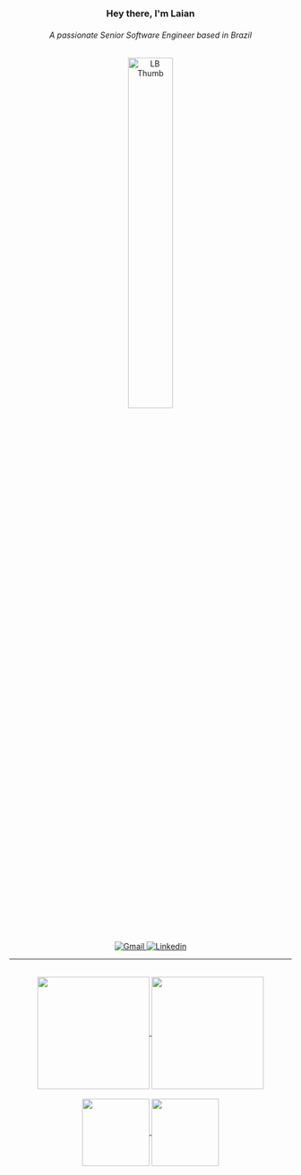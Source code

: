 <div align="center">

   ### Hey there, I'm Laian
   
   <h6>A passionate Senior Software Engineer based in Brazil</h6>

   <p>
      <img src="https://user-images.githubusercontent.com/61033391/107703336-439c1d00-6c9a-11eb-8613-e93b7ddf6a40.jpg" alt="LB Thumb" border="0" width="40%"/>
   </p>

   <p>
      <a href="mailto:braumlaian@gmail.com">
          <img src="https://img.shields.io/badge/Email_Me-000000?style=for-the-badge&logo=gmail&logoColor=#2B213A" alt="Gmail">
      </a>
      <a href="https://www.linkedin.com/in/laianbraum/">
         <img src="https://img.shields.io/badge/LinkedIn-000000?style=for-the-badge&logo=linkedin&logoColor=#2B213A" alt="Linkedin">
      </a>
   </p>
</div>

---

<br/>

<div align="center">
   <a href="https://github.com/lzizn/github-readme-stats">
     <img height=200 align="center" src="https://github-readme-stats-one-henna.vercel.app/api?username=lzizn&count_private=true&show=prs_merged&hide=issues&theme=synthwave&custom_title=Laian%27s%20Stats&hide_border=true" />
   </a>
   <a href="https://github.com/lzizn/github-readme-stats">
      <img height=200 align="center" src="https://github-readme-stats-one-henna.vercel.app/api/top-langs/?username=lzizn&count_private=false&hide=sql,TSQL&layout=compact&theme=synthwave&langs_count=8&card_width=350&hide_border=true" />
   </a>

   <br/>
   <br/>

   <a href="https://github.com/lzizn/happy-api-2024">
     <img height=120 align="center" src="https://github-readme-stats.vercel.app/api/pin/?username=lzizn&repo=happy-api-2024&theme=synthwave&hide_border=true" />
   </a>
   <a href="https://github.com/lzizn/weather">
     <img height=120 align="center" src="https://github-readme-stats.vercel.app/api/pin/?username=lzizn&repo=weather&theme=synthwave&hide_border=true" />
   </a>
</div>

